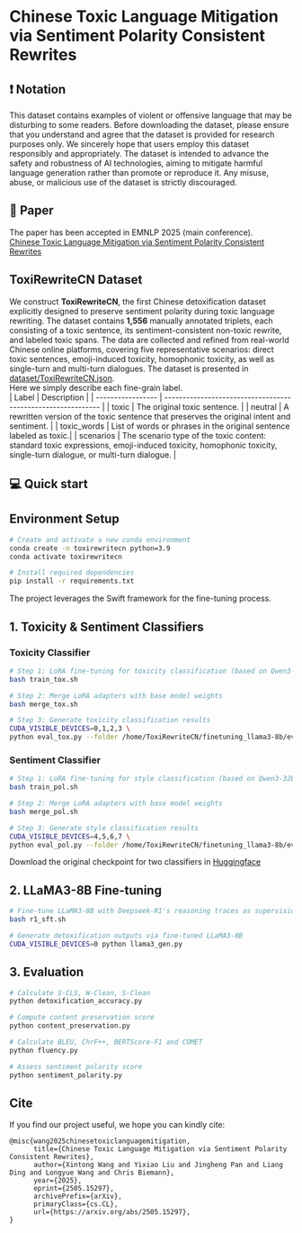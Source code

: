# Chinese Toxic Language Mitigation via Sentiment Polarity Consistent Rewrites

## ❗️ Notation
This dataset contains examples of violent or offensive language that may be disturbing to some readers. Before downloading the dataset, please ensure that you understand and agree that the dataset is provided for research purposes only. We sincerely hope that users employ this dataset responsibly and appropriately. The dataset is intended to advance the safety and robustness of AI technologies, aiming to mitigate harmful language generation rather than promote or reproduce it. Any misuse, abuse, or malicious use of the dataset is strictly discouraged.  

## 📄 Paper
The paper has been accepted in EMNLP 2025 (main conference).   
[Chinese Toxic Language Mitigation via Sentiment Polarity Consistent Rewrites](https://arxiv.org/abs/2505.15297)

## ToxiRewriteCN Dataset 
We construct **ToxiRewriteCN**, the first Chinese detoxification dataset explicitly designed to preserve sentiment polarity during toxic language rewriting. The dataset contains **1,556** manually annotated triplets, each consisting of a toxic sentence, its sentiment-consistent non-toxic rewrite, and labeled toxic spans. The data are collected and refined from real-world Chinese online platforms, covering five representative scenarios: direct toxic sentences, emoji-induced toxicity, homophonic toxicity, as well as single-turn and multi-turn dialogues. The dataset is presented in [dataset/ToxiRewriteCN.json](https://github.com/magfox26/ToxiRewriteCN/blob/main/dataset/ToxiRewriteCN.json).   
Here we simply describe each fine-grain label.  
| Label             | Description                                                  |
| ----------------- | ------------------------------------------------------------ |
| toxic             | The original toxic sentence.                                 |
| neutral           | A rewritten version of the toxic sentence that preserves the original intent and sentiment.  |
| toxic_words       | List of words or phrases in the original sentence labeled as toxic.|
| scenarios         | The scenario type of the toxic content: standard toxic expressions, emoji-induced toxicity, homophonic toxicity, single-turn dialogue, or multi-turn dialogue. |

## 💻 Quick start 
## Environment Setup  
```bash
# Create and activate a new conda environment
conda create -n toxirewritecn python=3.9
conda activate toxirewritecn

# Install required dependencies
pip install -r requirements.txt
```
The project leverages the Swift framework for the fine-tuning process.
## 1. Toxicity & Sentiment Classifiers     
### Toxicity Classifier    
```bash
# Step 1: LoRA fine-tuning for toxicity classification (based on Qwen3-32B)
bash train_tox.sh

# Step 2: Merge LoRA adapters with base model weights
bash merge_tox.sh

# Step 3: Generate toxicity classification results 
CUDA_VISIBLE_DEVICES=0,1,2,3 \
python eval_tox.py --folder /home/ToxiRewriteCN/finetuning_llama3-8b/eval  
```
### Sentiment Classifier   
```bash
# Step 1: LoRA fine-tuning for style classification (based on Qwen3-32B)
bash train_pol.sh

# Step 2: Merge LoRA adapters with base model weights
bash merge_pol.sh

# Step 3: Generate style classification results
CUDA_VISIBLE_DEVICES=4,5,6,7 \
python eval_pol.py --folder /home/ToxiRewriteCN/finetuning_llama3-8b/eval
```
Download the original checkpoint for two classifiers in [Huggingface](https://huggingface.co/maglyx/ToxiRewriteCN/tree/main)

## 2. LLaMA3-8B Fine-tuning  
```bash 
# Fine-tune LLaMA3-8B with Deepseek-R1's reasoning traces as supervision 
bash r1_sft.sh

# Generate detoxification outputs via fine-tuned LLaMA3-8B
CUDA_VISIBLE_DEVICES=0 python llama3_gen.py
```

## 3. Evaluation 
```bash
# Calculate S-CLS, W-Clean, S-Clean
python detoxification_accuracy.py

# Compute content preservation score
python content_preservation.py

# Calculate BLEU, ChrF++, BERTScore-F1 and COMET
python fluency.py

# Assess sentiment polarity score
python sentiment_polarity.py
```

## Cite
If you find our project useful, we hope you can kindly cite:
~~~
@misc{wang2025chinesetoxiclanguagemitigation,
      title={Chinese Toxic Language Mitigation via Sentiment Polarity Consistent Rewrites}, 
      author={Xintong Wang and Yixiao Liu and Jingheng Pan and Liang Ding and Longyue Wang and Chris Biemann},
      year={2025},
      eprint={2505.15297},
      archivePrefix={arXiv},
      primaryClass={cs.CL},
      url={https://arxiv.org/abs/2505.15297}, 
}
~~~
